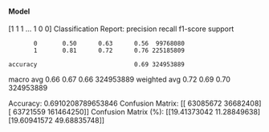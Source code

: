 #### Model
[1 1 1 ... 1 0 0]
Classification Report:
              precision    recall  f1-score   support

           0       0.50      0.63      0.56  99768080
           1       0.81      0.72      0.76 225185809

    accuracy                           0.69 324953889
   macro avg       0.66      0.67      0.66 324953889
weighted avg       0.72      0.69      0.70 324953889

Accuracy: 0.6910208789653846
Confusion Matrix:
[[ 63085672  36682408]
 [ 63721559 161464250]]
Confusion Matrix (%):
[[19.41373042 11.28849638]
 [19.60941572 49.68835748]]
